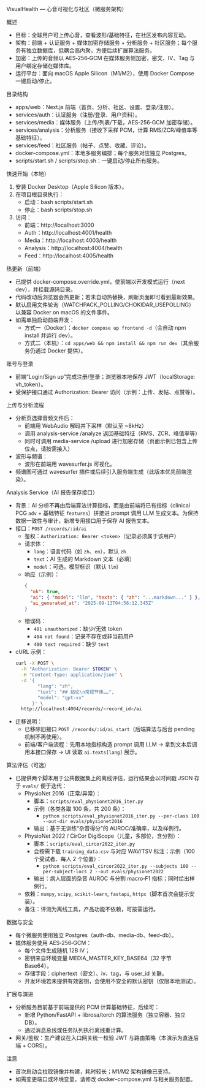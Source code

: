 VisualHealth — 心音可视化与社区（微服务架构）

概述
- 目标：全球用户可上传心音，查看波形/基础特征，在社区发布内容互动。
- 架构：前端 + 认证服务 + 媒体加密存储服务 + 分析服务 + 社区服务；每个服务有独立数据库，低耦合高内聚，方便后续扩展算法服务。
- 加密：上传的音频以 AES‑256‑GCM 在媒体服务侧加密，密文、IV、Tag 与用户绑定存储在媒体库。
- 运行平台：面向 macOS Apple Silicon（M1/M2），使用 Docker Compose 一键启动/停止。

目录结构
- apps/web：Next.js 前端（首页、分析、社区、设置、登录/注册）。
- services/auth：认证服务（注册/登录、用户资料）。
- services/media：媒体服务（上传/列表/下载，AES‑256‑GCM 加密存储）。
- services/analysis：分析服务（接收下采样 PCM，计算 RMS/ZCR/峰值率等基础特征）。
- services/feed：社区服务（帖子、点赞、收藏、评论）。
- docker-compose.yml：本地多服务编排；每个服务对应独立 Postgres。
- scripts/start.sh / scripts/stop.sh：一键启动/停止所有服务。

快速开始（本地）
1) 安装 Docker Desktop（Apple Silicon 版本）。
2) 在项目根目录执行：
   - 启动：bash scripts/start.sh
   - 停止：bash scripts/stop.sh
3) 访问：
   - 前端：http://localhost:3000
   - Auth：http://localhost:4001/health
   - Media：http://localhost:4003/health
   - Analysis：http://localhost:4004/health
   - Feed：http://localhost:4005/health

热更新（前端）
- 已提供 docker-compose.override.yml，使前端以开发模式运行（next dev），并挂载源码目录。
- 代码改动后浏览器会热更新；若未自动热替换，刷新页面即可看到最新效果。
- 默认启用文件轮询（WATCHPACK_POLLING/CHOKIDAR_USEPOLLING）以兼容 Docker on macOS 的文件事件。
- 如需单独启动前端开发：
  - 方式一（Docker）：`docker compose up frontend -d`（会自动 npm install 并运行 dev）。
  - 方式二（本机）：`cd apps/web && npm install && npm run dev`（其余服务仍通过 Docker 提供）。

账号与登录
- 前端“Login/Sign up”完成注册/登录；浏览器本地保存 JWT（localStorage: vh_token）。
- 受保护接口通过 Authorization: Bearer <token> 访问（示例：上传、发帖、点赞等）。

上传与分析流程
- 分析页选择音频文件后：
  - 前端用 WebAudio 解码并下采样（默认至 ~8kHz）
  - 调用 analysis-service /analyze 返回基础特征（RMS、ZCR、峰值率等）
  - 同时可调用 media-service /upload 进行加密存储（页面示例已包含上传位点，请按需接入）
- 波形与频谱：
  - 波形在前端用 wavesurfer.js 可视化。
- 频谱图可通过 wavesurfer 插件或后续引入服务端生成（此版本优先前端渲染）。

Analysis Service（AI 报告保存接口）
- 背景：AI 分析不再由后端算法计算指标，而是由前端将已有指标（clinical PCG `adv` + 基础特征 `features`）拼接进 prompt 调用 LLM 生成文本。为保持数据一致性与审计，新增专用接口用于保存 AI 报告文本。
- 接口：`POST /records/:id/ai`
  - 鉴权：`Authorization: Bearer <token>`（记录必须属于该用户）
  - 请求体：
    - `lang`：语言代码（如 `zh`、`en`），默认 `zh`
    - `text`：AI 生成的 Markdown 文本（必填）
    - `model`：可选，模型标识（默认 `llm`）
  - 响应（示例）：
    ```json
    {
      "ok": true,
      "ai": { "model": "llm", "texts": { "zh": "...markdown..." } },
      "ai_generated_at": "2025-09-13T04:56:12.345Z"
    }
    ```
  - 错误码：
    - `401 unauthorized`：缺少/无效 token
    - `404 not found`：记录不存在或非当前用户
    - `400 text required`：缺少 `text`
- cURL 示例：
  ```bash
  curl -X POST \
    -H "Authorization: Bearer $TOKEN" \
    -H "Content-Type: application/json" \
    -d '{
          "lang": "zh",
          "text": "## 结论\n常规节律……",
          "model": "gpt-xx"
        }' \
    http://localhost:4004/records/<record_id>/ai
  ```
- 迁移说明：
  - 已移除旧接口 `POST /records/:id/ai_start`（后端算法与后台 pending 机制不再使用）。
  - 前端/客户端流程：先用本地指标构造 prompt 调用 LLM → 拿到文本后调用本接口保存 → UI 读取 `ai.texts[lang]` 展示。

算法评估（可选）
- 已提供两个脚本用于公共数据集上的离线评估，运行结果会以时间戳 JSON 存于 `evals/` 便于迭代：
  - PhysioNet 2016（正常/异常）：
    - 脚本：`scripts/eval_physionet2016_iter.py`
    - 示例（各类各取 100 条，共 200 条）：
      - `python scripts/eval_physionet2016_iter.py --per-class 100 --out-dir evals/physionet2016`
    - 输出：基于无训练“杂音得分”的 AUROC/准确率，以及样例行。
  - PhysioNet 2022 / CirCor DigiScope（儿童，多部位，含分割）：
    - 脚本：`scripts/eval_circor2022_iter.py`
    - 会按需下载 `training_data.csv` 与对应 WAV/TSV 标注；示例（100 个受试者、每人 2 个位置）：
      - `python scripts/eval_circor2022_iter.py --subjects 100 --per-subject-locs 2 --out evals/physionet2022`
    - 输出：病人层面的杂音 AUROC 与分割 macro‑F1 指标；同时给出样例行。
  - 依赖：`numpy`, `scipy`, `scikit-learn`, `fastapi`, `httpx`（脚本首次会提示安装）。
  - 备注：评测为离线工具，产品功能不依赖，可按需运行。

数据与安全
- 每个微服务使用独立 Postgres（auth-db、media-db、feed-db）。
- 媒体服务使用 AES‑256‑GCM：
  - 每个文件生成随机 12B IV；
  - 密钥来自环境变量 MEDIA_MASTER_KEY_BASE64（32 字节 Base64）。
  - 存储字段：ciphertext（密文）、iv、tag，与 user_id 关联。
  - 开发环境若未提供有效密钥，会使用不安全的默认密钥（仅限本地测试）。

扩展与演进
- 分析服务目前基于前端提供的 PCM 计算基础特征，后续可：
  - 新增 Python/FastAPI + librosa/torch 的算法服务（独立容器、独立 DB）。
  - 通过消息总线或任务队列执行离线重计算。
- 网关/鉴权：生产建议在入口网关统一校验 JWT 与路由策略（本演示为直连后端 + CORS）。

注意
- 首次启动会拉取镜像并构建，耗时较长；M1/M2 架构镜像已支持。
- 如需变更端口或环境变量，请修改 docker-compose.yml 与相关服务配置。
